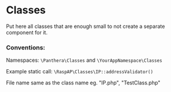 Classes
=======

Put here all classes that are enough small to not create a separate component for it.

### Conventions:

Namespaces:
`\Panthera\Classes` and `\YourAppNamespace\Classes`

Example static call:
`\RaspAP\Classes\IP::addressValidator()`

File name same as the class name eg. "IP.php", "TestClass.php"
